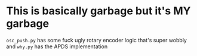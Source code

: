 # This is basically garbage but it's MY garbage
`osc_push.py` has some fuck ugly rotary encoder logic that's super wobbly and `why.py` has the APDS implementation